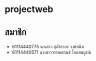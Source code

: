 # projectweb
# สมาชิก
- 61114440775 นางสาว สุภัสราภร วงษ์สนิท
- 61114440571 นางสาววรรณสกนธ์ โภคสมบูรณ์
